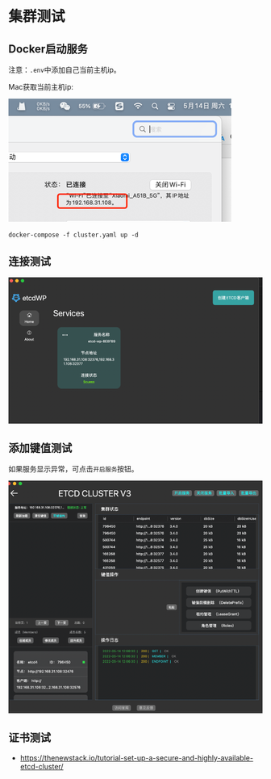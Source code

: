 # 集群测试

## Docker启动服务

注意：`.env`中添加自己当前主机ip。

Mac获取当前主机ip:

![img_2.png](img_2.png)


```shell
docker-compose -f cluster.yaml up -d
```

## 连接测试

![img_3.png](img_3.png)


## 添加键值测试

如果服务显示异常，可点击`开启服务`按钮。

![img_4.png](img_4.png)


## 证书测试

- https://thenewstack.io/tutorial-set-up-a-secure-and-highly-available-etcd-cluster/

